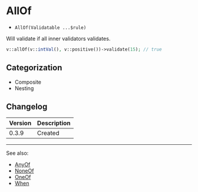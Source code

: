 # AllOf

- `AllOf(Validatable ...$rule)`

Will validate if all inner validators validates.

```php
v::allOf(v::intVal(), v::positive())->validate(15); // true
```

## Categorization

- Composite
- Nesting

## Changelog

Version | Description
--------|-------------
  0.3.9 | Created

***
See also:

- [AnyOf](AnyOf.md)
- [NoneOf](NoneOf.md)
- [OneOf](OneOf.md)
- [When](When.md)
